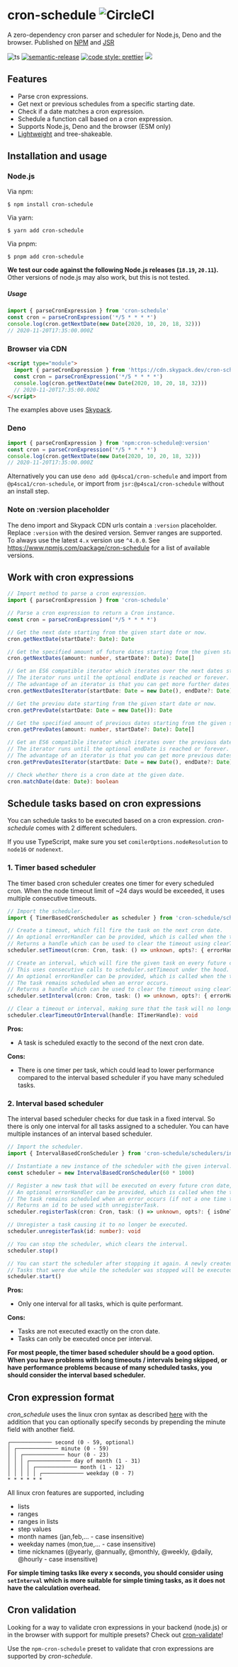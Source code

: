 # cron-schedule ![CircleCI](https://circleci.com/gh/P4sca1/cron-schedule.svg?style=svg)

A zero-dependency cron parser and scheduler for Node.js, Deno and the browser. Published on [NPM](https://www.npmjs.com) and [JSR](https://jsr.io)

![ts](https://flat.badgen.net/badge/-/TypeScript?icon=typescript&label&labelColor=blue&color=555555)
[![semantic-release](https://img.shields.io/badge/%20%20%F0%9F%93%A6%F0%9F%9A%80-semantic--release-e10079.svg?style=flat-square)](https://github.com/semantic-release/semantic-release)
[![code style: prettier](https://img.shields.io/badge/code_style-prettier-ff69b4.svg?style=flat-square)](https://github.com/prettier/prettier)
![](https://img.shields.io/npm/dw/cron-schedule?style=flat-square)

## Features

- Parse cron expressions.
- Get next or previous schedules from a specific starting date.
- Check if a date matches a cron expression.
- Schedule a function call based on a cron expression.
- Supports Node.js, Deno and the browser (ESM only)
- [Lightweight](https://bundlephobia.com/result?p=cron-schedule@latest) and tree-shakeable.

## Installation and usage

### Node.js

Via npm:

`$ npm install cron-schedule`

Via yarn:

`$ yarn add cron-schedule`

Via pnpm:

`$ pnpm add cron-schedule`

**We test our code against the following Node.js releases (`18.19`, `20.11`).**
Other versions of node.js may also work, but this is not tested.

##### Usage

```ts
import { parseCronExpression } from 'cron-schedule'
const cron = parseCronExpression('*/5 * * * *')
console.log(cron.getNextDate(new Date(2020, 10, 20, 18, 32)))
// 2020-11-20T17:35:00.000Z
```

### Browser via CDN

```html
<script type="module">
  import { parseCronExpression } from 'https://cdn.skypack.dev/cron-schedule@:version'
  const cron = parseCronExpression('*/5 * * * *')
  console.log(cron.getNextDate(new Date(2020, 10, 20, 18, 32)))
  // 2020-11-20T17:35:00.000Z
</script>
```

The examples above uses [Skypack](https://www.skypack.dev).

### Deno

```ts
import { parseCronExpression } from 'npm:cron-schedule@:version'
const cron = parseCronExpression('*/5 * * * *')
console.log(cron.getNextDate(new Date(2020, 10, 20, 18, 32)))
// 2020-11-20T17:35:00.000Z
```

Alternatively you can use `deno add @p4sca1/cron-schedule` and import from `@p4sca1/cron-schedule`, or import from `jsr:@p4sca1/cron-schedule` without an install step.

### Note on :version placeholder

The deno import and Skypack CDN urls contain a `:version` placeholder. Replace `:version` with the desired version. Semver ranges are supported. To always use the latest `4.x` version use `^4.0.0`.
See https://www.npmjs.com/package/cron-schedule for a list of available versions.

## Work with cron expressions

```ts
// Import method to parse a cron expression.
import { parseCronExpression } from 'cron-schedule'

// Parse a cron expression to return a Cron instance.
const cron = parseCronExpression('*/5 * * * *')

// Get the next date starting from the given start date or now.
cron.getNextDate(startDate?: Date): Date

// Get the specified amount of future dates starting from the given start date or now.
cron.getNextDates(amount: number, startDate?: Date): Date[]

// Get an ES6 compatible iterator which iterates over the next dates starting from startDate or now.
// The iterator runs until the optional endDate is reached or forever.
// The advantage of an iterator is that you can get more further dates on demand by using iterator.next().
cron.getNextDatesIterator(startDate: Date = new Date(), endDate?: Date): Generator<Date, undefined, undefined>

// Get the previou date starting from the given start date or now.
cron.getPrevDate(startDate: Date = new Date()): Date

// Get the specified amount of previous dates starting from the given start date or now.
cron.getPrevDates(amount: number, startDate?: Date): Date[]

// Get an ES6 compatible iterator which iterates over the previous dates starting from startDate or now.
// The iterator runs until the optional endDate is reached or forever.
// The advantage of an iterator is that you can get more previous dates on demand by using iterator.next().
cron.getPrevDatesIterator(startDate: Date = new Date(), endDate?: Date): Generator<Date, undefined, undefined>

// Check whether there is a cron date at the given date.
cron.matchDate(date: Date): boolean
```

## Schedule tasks based on cron expressions

You can schedule tasks to be executed based on a cron expression. _cron-schedule_ comes with 2 different schedulers.

If you use TypeScript, make sure you set `comilerOptions.nodeResolution` to `node16` or `nodenext`.

### 1. Timer based scheduler

The timer based cron scheduler creates one timer for every scheduled cron.
When the node timeout limit of ~24 days would be exceeded, it uses multiple consecutive timeouts.

```ts
// Import the scheduler.
import { TimerBasedCronScheduler as scheduler } from 'cron-schedule/schedulers/timer-based.js'

// Create a timeout, which fill fire the task on the next cron date.
// An optional errorHandler can be provided, which is called when the task throws an error or returns a promise that gets rejected.
// Returns a handle which can be used to clear the timeout using clearTimeoutOrInterval.
scheduler.setTimeout(cron: Cron, task: () => unknown, opts?: { errorHandler?: (err: Error) => unknown }): ITimerHandle

// Create an interval, which will fire the given task on every future cron date.
// This uses consecutive calls to scheduler.setTimeout under the hood.
// An optional errorHandler can be provided, which is called when the task throws an error or returns a promise that gets rejected.
// The task remains scheduled when an error occurs.
// Returns a handle which can be used to clear the timeout using clearTimeoutOrInterval.
scheduler.setInterval(cron: Cron, task: () => unknown, opts?: { errorHandler?: (err: Error) => unknown }): ITimerHandle

// Clear a timeout or interval, making sure that the task will no longer execute.
scheduler.clearTimeoutOrInterval(handle: ITimerHandle): void
```

**Pros:**

- A task is scheduled exactly to the second of the next cron date.

**Cons:**

- There is one timer per task, which could lead to lower performance compared to the interval based scheduler if you have many scheduled tasks.

### 2. Interval based scheduler

The interval based scheduler checks for due task in a fixed interval. So there is only one interval for all tasks assigned to a scheduler.
You can have multiple instances of an interval based scheduler.

```ts
// Import the scheduler.
import { IntervalBasedCronScheduler } from 'cron-schedule/schedulers/interval-based.js'

// Instantiate a new instance of the scheduler with the given interval. In this example, the scheduler would check every 60 seconds.
const scheduler = new IntervalBasedCronScheduler(60 * 1000)

// Register a new task that will be executed on every future cron date, or only on the next cron date if isOneTimeTask is true.
// An optional errorHandler can be provided, which is called when the task throws an error or returns a promise that gets rejected.
// The task remains scheduled when an error occurs (if not a one time task). Tasks are at max executed only once per interval.
// Returns an id to be used with unregisterTask.
scheduler.registerTask(cron: Cron, task: () => unknown, opts?: { isOneTimeTask?: boolean, errorHandler?: (err: Error) => unknown }): number

// Unregister a task causing it to no longer be executed.
scheduler.unregisterTask(id: number): void

// You can stop the scheduler, which clears the interval.
scheduler.stop()

// You can start the scheduler after stopping it again. A newly created scheduler is started by default.
// Tasks that were due while the scheduler was stopped will be executed on the next interval tick (but only a single time).
scheduler.start()
```

**Pros:**

- Only one interval for all tasks, which is quite performant.

**Cons:**

- Tasks are not executed exactly on the cron date.
- Tasks can only be executed once per interval.

**For most people, the timer based scheduler should be a good option. When you have problems with long timeouts / intervals being skipped, or have performance problems because of many scheduled tasks, you should consider the interval based scheduler.**

## Cron expression format

_cron_schedule_ uses the linux cron syntax as described [here](https://man7.org/linux/man-pages/man5/crontab.5.html) with the addition that you can optionally
specify seconds by prepending the minute field with another field.

```
┌───────────── second (0 - 59, optional)
│ ┌───────────── minute (0 - 59)
│ │ ┌───────────── hour (0 - 23)
│ │ │ ┌───────────── day of month (1 - 31)
│ │ │ │ ┌───────────── month (1 - 12)
│ │ │ │ │ ┌───────────── weekday (0 - 7)
* * * * * *
```

All linux cron features are supported, including

- lists
- ranges
- ranges in lists
- step values
- month names (jan,feb,... - case insensitive)
- weekday names (mon,tue,... - case insensitive)
- time nicknames (@yearly, @annually, @monthly, @weekly, @daily, @hourly - case insensitive)

**For simple timing tasks like every x seconds, you should consider using `setInterval` which is more suitable for simple timing tasks, as it does not have the calculation overhead.**

## Cron validation

Looking for a way to validate cron expressions in your backend (node.js) or in the browser with support for multiple presets? Check out [cron-validate](https://github.com/airfooox/cron-validate)!

Use the `npm-cron-schedule` preset to validate that cron expressions are supported by _cron-schedule_.
